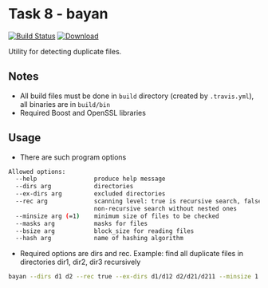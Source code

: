 # Task 8 - bayan
[![Build Status](https://travis-ci.com/mkvdv/otus-cpp-2018.svg?branch=task08_2)](https://travis-ci.com/mkvdv/otus-cpp-2018)
[![Download](https://api.bintray.com/packages/mkvdv/otus08_2/bayan/images/download.svg)](https://bintray.com/mkvdv/otus08_2/bayan/_latestVersion)

Utility for detecting duplicate files.

## Notes
* All build files must be done in `build` directory (created by `.travis.yml`), all binaries are in `build/bin`
* Required Boost and OpenSSL libraries
    

## Usage
* There are such program options
```bash
Allowed options:
  --help                produce help message
  --dirs arg            directories
  --ex-dirs arg         excluded directories
  --rec arg             scanning level: true is recursive search, false is 
                        non-recursive search without nested ones
  --minsize arg (=1)    minimum size of files to be checked 
  --masks arg           masks for files
  --bsize arg           block_size for reading files
  --hash arg            name of hashing algorithm

```

* Required options are dirs and rec. Example: find all duplicate files in
 directories dir1, dir2, dir3 recursively
```bash
bayan --dirs d1 d2 --rec true --ex-dirs d1/d12 d2/d21/d211 --minsize 1 --bsize 1 --hash=sha-1 --masks fi?e_name.*
```

